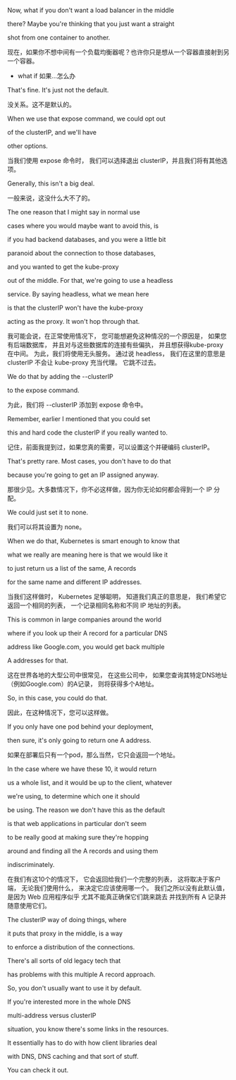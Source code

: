 Now, what if you don't want a load balancer in the middle

there? Maybe you're thinking that you just want a straight

shot from one container to another.

现在，如果你不想中间有一个负载均衡器呢？也许你只是想从一个容器直接射到另一个容器。
* what if 如果…怎么办

That's fine. It's just not the default.

没关系。这不是默认的。

When we use that expose command, we could opt out

of the clusterIP, and we'll have

other options.

当我们使用 expose 命令时，
我们可以选择退出 clusterIP，并且我们将有其他选项。

Generally, this isn't a big deal.

一般来说，这没什么大不了的。

The one reason that I might say in normal use

cases where you would maybe want to avoid this, is

if you had backend databases, and you were a little bit

paranoid about the connection to those databases,

and you wanted to get the kube-proxy

out of the middle. For that, we're going to use a headless

service. By saying headless, what we mean here

is that the clusterIP won't have the kube-proxy

acting as the proxy. It won't hop through that.

我可能会说，在正常使用情况下，
您可能想避免这种情况的一个原因是，
如果您有后端数据库，
并且对与这些数据库的连接有些偏执，
并且想获得kube-proxy 在中间。
为此，我们将使用无头服务。
通过说 headless，
我们在这里的意思是 clusterIP
不会让 kube-proxy 充当代理。
它跳不过去。

We do that by adding the --clusterIP

to the expose command.

为此，我们将 --clusterIP 添加到 expose 命令中。

Remember, earlier I mentioned that you could set

this and hard code the clusterIP if you really wanted to.

记住，前面我提到过，如果您真的需要，可以设置这个并硬编码 clusterIP。

That's pretty rare. Most cases, you don't have to do that

because you're going to get an IP assigned anyway.

那很少见。大多数情况下，你不必这样做，因为你无论如何都会得到一个 IP 分配。

We could just set it to none.

我们可以将其设置为 none。

When we do that, Kubernetes is smart enough to know that

what we really are meaning here is that we would like it

to just return us a list of the same, A records

for the same name and different IP addresses.

当我们这样做时，
Kubernetes 足够聪明，
知道我们真正的意思是，
我们希望它返回一个相同的列表，
一个记录相同名称和不同 IP 地址的列表。

This is common in large companies around the world

where if you look up their A record for a particular DNS

address like Google.com, you would get back multiple

A addresses for that.

这在世界各地的大型公司中很常见，
在这些公司中，
如果您查询其特定DNS地址（例如Google.com）的A记录，
则将获得多个A地址。

So, in this case, you could do that.

因此，在这种情况下，您可以这样做。

If you only have one pod behind your deployment,

then sure, it's only going to return one A address.

如果在部署后只有一个pod，那么当然，它只会返回一个地址。

In the case where we have these 10, it would return

us a whole list, and it would be up to the client, whatever

we're using, to determine which one it should

be using. The reason we don't have this as the default

is that web applications in particular don't seem

to be really good at making sure they're hopping

around and finding all the A records and using them

indiscriminately.

在我们有这10个的情况下，
它会返回给我们一个完整的列表，
这将取决于客户端，
无论我们使用什么，
来决定它应该使用哪一个。
我们之所以没有此默认值，
是因为 Web 应用程序似乎
尤其不能真正确保它们跳来跳去
并找到所有 A 记录并随意使用它们。

The clusterIP way of doing things, where

it puts that proxy in the middle, is a way

to enforce a distribution of the connections.

There's all sorts of old legacy tech that

has problems with this multiple A record approach.

So, you don't usually want to use it by default.

If you're interested more in the whole DNS

multi-address versus clusterIP

situation, you know there's some links in the resources.

It essentially has to do with how client libraries deal

with DNS, DNS caching and that sort of stuff.

You can check it out.

